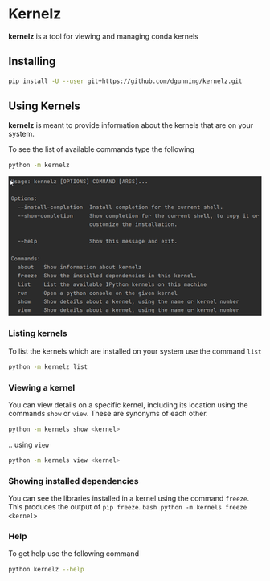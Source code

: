 # Kernelz

**kernelz** is a tool for viewing and managing conda kernels

## Installing

```bash
pip install -U --user git+https://github.com/dgunning/kernelz.git
```
## Using Kernels
**kernelz** is meant to provide information about the kernels that are on your system.

 To see the list of available commands type the following

```bash
python -m kernelz
```
![Usage](assets/usage.png)

### Listing kernels

To list the kernels which are installed on your system use the command `list`

```bash
python -m kernelz list
```

### Viewing a kernel 
You can view details on a specific kernel, including its location using the commands `show` or `view`.
These are synonyms of each other.

```bash
python -m kernels show <kernel>
```
.. using `view`
```bash
python -m kernels view <kernel>
```

### Showing installed dependencies
You can see the libraries installed in a kernel using the command `freeze`. This produces the output of `pip freeze`.
``bash
python -m kernels freeze <kernel>
``
### Help
To get help use the following command
```bash
python kernelz --help